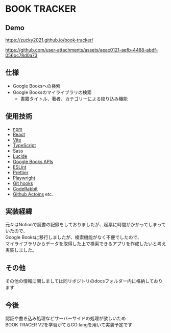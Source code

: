 # BOOK TRACKER

## Demo

https://zucky2021.github.io/book-tracker/

https://github.com/user-attachments/assets/aeac0121-aefb-4488-abdf-056bc78d0a73

## 仕様

- Google Booksへの検索
- Google Booksのマイライブラリの検索
    - 書籍タイトル、著者、カテゴリーによる絞り込み機能

## 使用技術

- [npm](https://www.npmjs.com/)
- [React](https://ja.react.dev/)
- [Vite](https://vitejs.dev/)
- [TypeScript](https://www.typescriptlang.org/)
- [Sass](https://sass-lang.com/)
- [Lucide](https://lucide.dev/)
- [Google Books APIs](https://developers.google.com/books?hl=ja)
- [ESLint](https://eslint.org/)
- [Prettier](https://prettier.io/)
- [Playwright](https://playwright.dev/)
- [Git hooks](https://git-scm.com/book/ja/v2/Git-%E3%81%AE%E3%82%AB%E3%82%B9%E3%82%BF%E3%83%9E%E3%82%A4%E3%82%BA-Git-%E3%83%95%E3%83%83%E3%82%AF)
- [CodeRabbit](https://www.coderabbit.ai/)
- [Github Actoins](https://github.co.jp/features/actions)
etc.

## 実装経緯
元々はNotionで読書の記録をしておりましたが、起票に時間がかかってしまっていたので、  
Google Booksに移行しましたが、検索機能がなく不便でしたので、  
マイライブラリからデータを取得した上で検索できるアプリを作成したいと考え実装しました。

## その他
その他の情報に関しましては同リポジトリのdocsフォルダー内に格納しております

## 今後
認証や書き込み処理などサーバーサイドの処理が欲しいため  
BOOK TRACER V2を学習がてらGO langを用いて実装予定です
